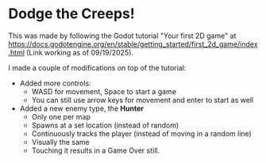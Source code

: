 # Dodge the Creeps! 

This was made by following the Godot tutorial "Your first 2D game" at https://docs.godotengine.org/en/stable/getting_started/first_2d_game/index.html (Link working as of 09/19/2025). 

I made a couple of modifications on top of the tutorial: 
  - Added more controls:
    - WASD for movement, Space to start a game
    - You can still use arrow keys for movement and enter to start as well
  - Added a new enemy type, the **Hunter**
    - Only one per map
    - Spawns at a set location (instead of random)
    - Continuously tracks the player (instead of moving in a random line)
    - Visually the same
    - Touching it results in a Game Over still. 
